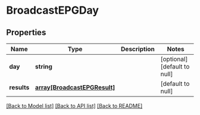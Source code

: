 # BroadcastEPGDay

## Properties
Name | Type | Description | Notes
------------ | ------------- | ------------- | -------------
**day** | **string** |  | [optional] [default to null]
**results** | [**array[BroadcastEPGResult]**](BroadcastEPGResult.md) |  | [default to null]

[[Back to Model list]](../README.md#documentation-for-models) [[Back to API list]](../README.md#documentation-for-api-endpoints) [[Back to README]](../README.md)


